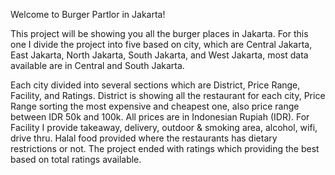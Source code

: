 Welcome to Burger Partlor in Jakarta!

This project will be showing you all the burger places in Jakarta. For this one I divide the project into five based on city, which are Central Jakarta, East Jakarta,
North Jakarta, South Jakarta, and West Jakarta, most data available are in Central and South Jakarta.

Each city divided into several sections which are District, Price Range, Facility, and Ratings. District is showing all the restaurant for each city, Price Range
sorting the most expensive and cheapest one, also price range between IDR 50k and 100k. All prices are in Indonesian Rupiah (IDR). For Facility I provide takeaway,
delivery, outdoor & smoking area, alcohol, wifi, drive thru. Halal food provided where the restaurants has dietary restrictions or not. The project ended with ratings
which providing the best based on total ratings available. 
